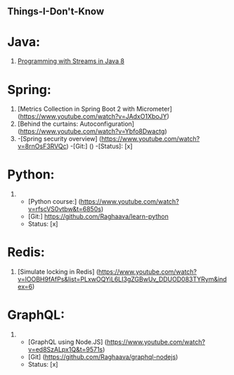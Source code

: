 ## Things-I-Don't-Know

# Java: 
  1) [Programming with Streams in Java 8](https://www.youtube.com/watch?v=rVfRDLIw_Zw)

# Spring:

  1. [Metrics Collection in Spring Boot 2 with Micrometer] (https://www.youtube.com/watch?v=JAdxO1XboJY)
  2. [Behind the curtains: Autoconfiguration] (https://www.youtube.com/watch?v=Ybfo8Dwactg)
  3.
     -[Spring security overview] (https://www.youtube.com/watch?v=8rnOsF3RVQc)
     -[Git:] ()
     -[Status]: [x]
  
# Python:
  1. 
       - [Python course:] (https://www.youtube.com/watch?v=rfscVS0vtbw&t=6850s)
       - [Git:] https://github.com/Raghaava/learn-python
       - Status: [x]
  
# Redis:
  1) [Simulate locking in Redis] (https://www.youtube.com/watch?v=lOOBH9fAfPs&list=PLxwOQYiL6LI3gZGBwUv_DDUOD083TYRym&index=6)
  
# GraphQL:
  1.
     - [GraphQL using Node.JS] (https://www.youtube.com/watch?v=ed8SzALpx1Q&t=9571s)
     - [Git] (https://github.com/Raghaava/graphql-nodejs)
     - Status: [x]
